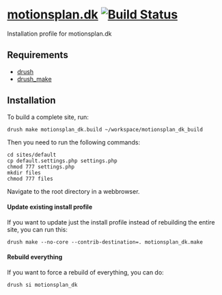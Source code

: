 [motionsplan.dk](http://motionsplan.dk) [![Build Status](https://secure.travis-ci.org/motionsplan/motionsplan.dk.png?branch=master)](http://travis-ci.org/motionsplan/motionsplan.dk)
==

Installation profile for motionsplan.dk

Requirements
------------

* [drush](http://drupal.org/project/drush) 
* [drush_make](http://drupal.org/project/drush_make)

Installation
------------

To build a complete site, run:

    drush make motionsplan_dk.build ~/workspace/motionsplan_dk_build

Then you need to run the following commands:

    cd sites/default
    cp default.settings.php settings.php
    chmod 777 settings.php
    mkdir files
    chmod 777 files

Navigate to the root directory in a webbrowser.

#### Update existing install profile ####

If you want to update just the install profile instead of rebuilding the
entire site, you can run this:

    drush make --no-core --contrib-destination=. motionsplan_dk.make

#### Rebuild everything ####

If you want to force a rebuild of everything, you can do:

    drush si motionsplan_dk
